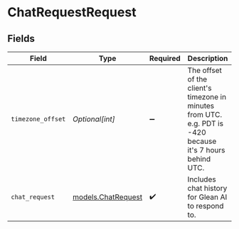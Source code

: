 # ChatRequestRequest


## Fields

| Field                                                                                                      | Type                                                                                                       | Required                                                                                                   | Description                                                                                                |
| ---------------------------------------------------------------------------------------------------------- | ---------------------------------------------------------------------------------------------------------- | ---------------------------------------------------------------------------------------------------------- | ---------------------------------------------------------------------------------------------------------- |
| `timezone_offset`                                                                                          | *Optional[int]*                                                                                            | :heavy_minus_sign:                                                                                         | The offset of the client's timezone in minutes from UTC. e.g. PDT is -420 because it's 7 hours behind UTC. |
| `chat_request`                                                                                             | [models.ChatRequest](../models/chatrequest.md)                                                             | :heavy_check_mark:                                                                                         | Includes chat history for Glean AI to respond to.                                                          |